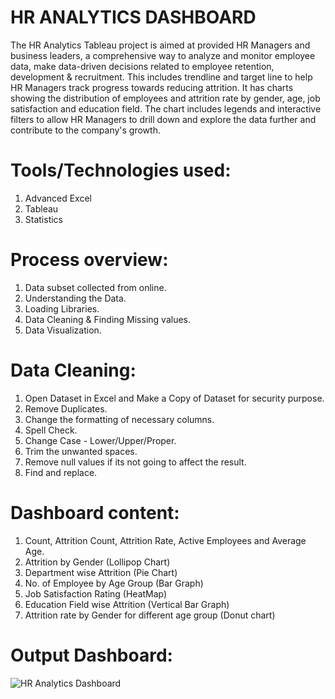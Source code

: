 # HR ANALYTICS DASHBOARD
  The HR Analytics Tableau project is aimed at provided HR Managers and business leaders, a comprehensive way to analyze and monitor employee data, make data-driven decisions related to employee retention, development & recruitment.
  This includes trendline and target line to help HR Managers track progress towards reducing attrition.  It has charts showing the distribution of employees and attrition rate by gender, age, job satisfaction and education field.  The chart includes legends and interactive filters to allow HR Managers to drill down and explore the data further and contribute to the company's growth.

# Tools/Technologies used:
  1) Advanced Excel
  2) Tableau
  3) Statistics

# Process overview:
  1) Data subset collected from online.
  2) Understanding the Data.
  3) Loading Libraries.
  4) Data Cleaning & Finding Missing values.
  5) Data Visualization.

# Data Cleaning:
  1) Open Dataset in Excel and Make a Copy of Dataset for security purpose.
  2) Remove Duplicates.
  3) Change the formatting of necessary columns.
  4) Spell Check.
  5) Change Case - Lower/Upper/Proper.
  6) Trim the unwanted spaces.
  7) Remove null values if its not going to affect the result.
  8) Find and replace.

# Dashboard content:
  1) Count, Attrition Count, Attrition Rate, Active Employees and Average Age.
  2) Attrition by Gender (Lollipop Chart)
  3) Department wise Attrition (Pie Chart)
  4) No. of Employee by Age Group (Bar Graph)
  5) Job Satisfaction Rating (HeatMap)
  6) Education Field wise Attrition (Vertical Bar Graph)
  7) Attrition rate by Gender for different age group (Donut chart)

# Output Dashboard:
![HR Analytics Dashboard](https://github.com/Navina-Murugadas/HR_Analytics_Dashboard/assets/72821323/31685d7b-93af-4cad-a4c0-38a5b4fe2fa0)
